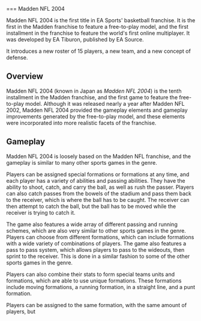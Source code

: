 
===
Madden NFL 2004

Madden NFL 2004 is the first title in EA Sports' basketball franchise. It is the first in the Madden franchise to feature a free-to-play model, and the first installment in the franchise to feature the world's first online multiplayer. It was developed by EA Tiburon, published by EA Source.

It introduces a new roster of 15 players, a new team, and a new concept of defense.  

## Overview

Madden NFL 2004 (known in Japan as _Madden NFL 2004_) is the tenth installment in the Madden franchise, and the first game to feature the free-to-play model. Although it was released nearly a year after Madden NFL 2002, Madden NFL 2004 provided the gameplay elements and gameplay improvements generated by the free-to-play model, and these elements were incorporated into more realistic facets of the franchise.  
   
  

## Gameplay

Madden NFL 2004 is loosely based on the Madden NFL franchise, and the gameplay is similar to many other sports games in the genre.  
   
  
Players can be assigned special formations or formations at any time, and each player has a variety of abilities and passing abilities. They have the ability to shoot, catch, and carry the ball, as well as rush the passer. Players can also catch passes from the bowels of the stadium and pass them back to the receiver, which is where the ball has to be caught. The receiver can then attempt to catch the ball, but the ball has to be moved while the receiver is trying to catch it.
  

The game also features a wide array of different passing and running schemes, which are also very similar to other sports games in the genre. Players can choose from different formations, which can include formations with a wide variety of combinations of players. The game also features a pass to pass system, which allows players to pass to the wideouts, then sprint to the receiver. This is done in a similar fashion to some of the other sports games in the genre.

Players can also combine their stats to form special teams units and formations, which are able to use unique formations. These formations include moving formations, a running formation, in a straight line, and a punt formation.   
  
Players can be assigned to the same formation, with the same amount of players, but
